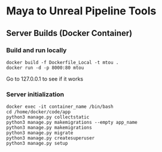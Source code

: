 # Maya to Unreal Pipeline Tools

## Server Builds (Docker Container)
### Build and run locally
```
docker build -f Dockerfile_Local -t mtou .
docker run -d -p 8000:80 mtou
```
Go to 127.0.0.1 to see if it works

### Server initialization
```
docker exec -it container_name /bin/bash
cd /home/docker/code/app
python3 manage.py collectstatic
python3 manage.py makemigrations --empty app_name
python3 manage.py makemigrations
python3 manage.py migrate
python3 manage.py createsuperuser
python3 manage.py setup
```
